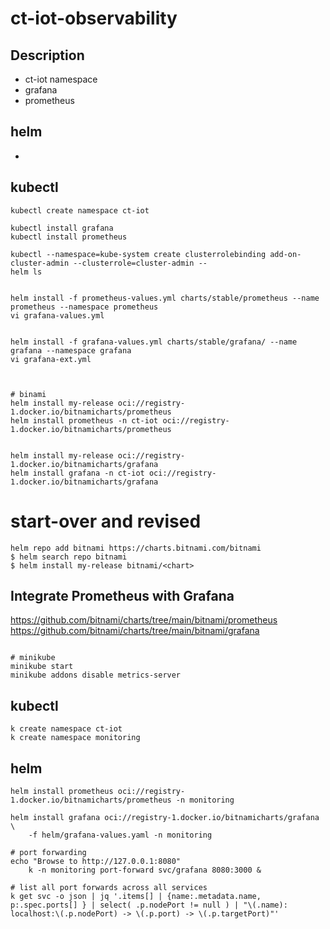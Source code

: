 # ct-iot-observability

## Description
- ct-iot namespace
- grafana
- prometheus

## helm
- 

## kubectl
```
kubectl create namespace ct-iot

kubectl install grafana
kubectl install prometheus
```

```
kubectl --namespace=kube-system create clusterrolebinding add-on-cluster-admin --clusterrole=cluster-admin --
helm ls


helm install -f prometheus-values.yml charts/stable/prometheus --name prometheus --namespace prometheus
vi grafana-values.yml


helm install -f grafana-values.yml charts/stable/grafana/ --name grafana --namespace grafana
vi grafana-ext.yml



# binami
helm install my-release oci://registry-1.docker.io/bitnamicharts/prometheus
helm install prometheus -n ct-iot oci://registry-1.docker.io/bitnamicharts/prometheus


helm install my-release oci://registry-1.docker.io/bitnamicharts/grafana
helm install grafana -n ct-iot oci://registry-1.docker.io/bitnamicharts/grafana

```


# start-over and revised
```
helm repo add bitnami https://charts.bitnami.com/bitnami
$ helm search repo bitnami
$ helm install my-release bitnami/<chart>
```

## Integrate Prometheus with Grafana
https://github.com/bitnami/charts/tree/main/bitnami/prometheus
https://github.com/bitnami/charts/tree/main/bitnami/grafana

```

# minikube
minikube start
minikube addons disable metrics-server
```

## kubectl
```
k create namespace ct-iot
k create namespace monitoring
```

## helm
```
helm install prometheus oci://registry-1.docker.io/bitnamicharts/prometheus -n monitoring
    
helm install grafana oci://registry-1.docker.io/bitnamicharts/grafana \
    -f helm/grafana-values.yaml -n monitoring

# port forwarding
echo "Browse to http://127.0.0.1:8080"
    k -n monitoring port-forward svc/grafana 8080:3000 &

# list all port forwards across all services
k get svc -o json | jq '.items[] | {name:.metadata.name, p:.spec.ports[] } | select( .p.nodePort != null ) | "\(.name): localhost:\(.p.nodePort) -> \(.p.port) -> \(.p.targetPort)"'

```